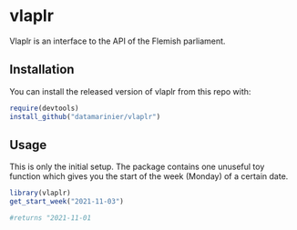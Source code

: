 
# vlaplr

Vlaplr is an interface to the API of the Flemish parliament.

## Installation

You can install the released version of vlaplr from this repo with:

``` r
require(devtools)
install_github("datamarinier/vlaplr")
```

## Usage

This is only the initial setup. The package contains one unuseful toy
function which gives you the start of the week (Monday) of a certain
date.

``` r
library(vlaplr)
get_start_week("2021-11-03")

#returns "2021-11-01 
```
